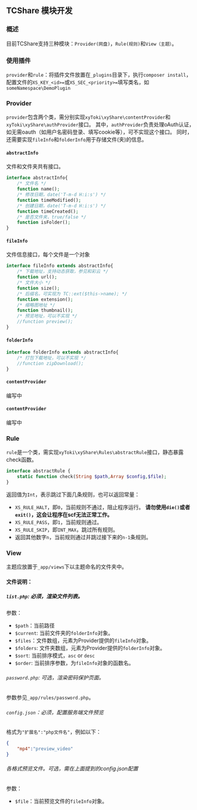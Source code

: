 ## TCShare 模块开发
### 概述
目前TCShare支持三种模块：`Provider(网盘)`，`Rule(规则)`和`View（主题）`。  
### 使用插件
`provider`和`rule`：将插件文件放置在`_plugins`目录下，执行`composer install`，配置文件的`XS_KEY_<id>=`或`XS_SEC_<priority>=`填写类名，如`someNamespace\DemoPlugin`
### Provider
`provider`包含两个类，需分别实现`xyToki\xyShare\contentProvider`和`xyToki\xyShare\authProvider`接口。
其中，`authProvider`负责处理oAuth认证，如无需oauth（如用户名密码登录、填写cookie等），可不实现这个接口。
同时，还需要实现`fileInfo`和`folderInfo`用于存储文件(夹)的信息。
#### `abstractInfo`
文件和文件夹共有接口。
```php
interface abstractInfo{
    /* 文件名 */
    function name();
    /* 修改日期，date('T-m-d H:i:s') */
    function timeModified();
    /* 创建日期，date('T-m-d H:i:s') */
    function timeCreated();
    /* 是否文件夹，true/false */
    function isFolder();
}
```
#### `fileInfo`
文件信息接口，每个文件是一个对象
```php
interface fileInfo extends abstractInfo{
    /* 下载地址，支持动态获取，参见和彩云 */
    function url();
    /* 文件大小 */
    function size();
    /* 后缀名，可实现为 TC::ext($this->name); */
    function extension();
    /* 缩略图地址 */
    function thumbnail();
    /* 预览地址，可以不实现 */
    //function preview();
}
```
#### `folderInfo`
```php
interface folderInfo extends abstractInfo{
    /* 打包下载地址，可以不实现 */
    //function zipDownload();
}
```
#### `contentProvider`  
编写中  
#### `contentProvider`  
编写中  
### Rule
`rule`是一个类，需实现`xyToki\xyShare\Rules\abstractRule`接口，静态暴露check函数。
```php
interface abstractRule {
    static function check(String $path,Array $config,$file);
}
```
返回值为`Int`，表示跳过下面几条规则，也可以返回常量：
 - `XS_RULE_HALT`，即`0`，当前规则不通过，阻止程序运行。
 **请勿使用`die()`或者`exit()`，这会让程序在scf无法正常工作。**
 - `XS_RULE_PASS`，即`1`，当前规则通过。
 - `XS_RULE_SKIP`，即`INT_MAX`，跳过所有规则。
 - 返回其他数字`n`，当前规则通过并跳过接下来的`n-1`条规则。
### View  
主题应放置于`_app/views`下以主题命名的文件夹中。
#### 文件说明：
##### `list.php`: 必须，渲染文件列表。  
参数：
 - `$path`：当前路径
 - `$current`: 当前文件夹的`folderInfo`对象。
 - `$files`：文件数组，元素为Provider提供的`fileInfo`对象。
 - `$folders`: 文件夹数组，元素为Provider提供的`folderInfo`对象。
 - `$sort`: 当前排序模式，`asc` or `desc`
 - `$order`: 当前排序参数，为`fileInfo`对象的函数名。
###### `password.php`: 可选，渲染密码保护页面。
参数参见`_app/rules/password.php`。
###### `config.json`：必须，配置服务端文件预览
格式为`"扩展名":"php文件名"`，例如以下：
```json
{
    "mp4":"preview_video"
}
```
###### 各格式预览文件。可选，需在上面提到的config.json配置  
参数：
 - `$file`：当前预览文件的`fileInfo`对象。
